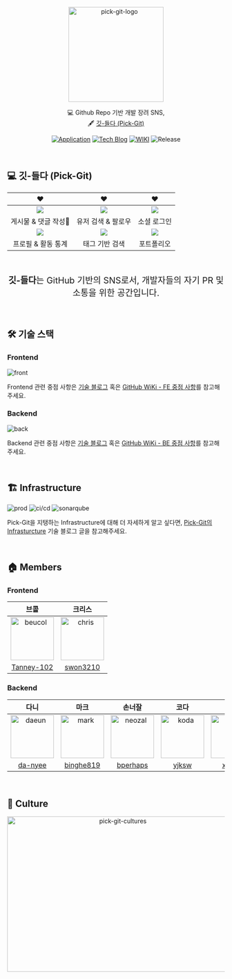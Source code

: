 <p align="center">
    <img src="https://user-images.githubusercontent.com/50176238/129131809-52307863-7d29-4ebf-8595-46ef77ba2be8.png" alt="pick-git-logo" width="220" height="220">
</p>

<div align=center>

  💻 Github Repo 기반 개발 장려 SNS, <br>
  🖋 [깃-들다 (Pick-Git)](https://pick-git.com/)

</div>

<div align=center>

[![Application](http://img.shields.io/badge/Application-fc3465?style=flat&logo=github&logoColor=white&link=https://pick-git.com/)](https://pick-git.com/)
[![Tech Blog](http://img.shields.io/badge/-Tech%20Blog-important?style=flat&logo=dev.to&logoColor=white&link=https://2021-pick-git.github.io/)](https://2021-pick-git.github.io/)
[![WIKI](http://img.shields.io/badge/-GitHub%20WiKi-395FC1?style=flat&logo=dev.to&logoColor=white&link=https://github.com/woowacourse-teams/2021-pick-git/wiki)](https://github.com/woowacourse-teams/2021-pick-git/wiki)
![Release](https://img.shields.io/github/v/release/woowacourse-teams/2021-pick-git?color=skyblue)

</div>

<br>

## 💻 깃-들다 (Pick-Git)

|❤️|❤️|❤️|
|:-:|:-:|:-:|
|<img src=https://user-images.githubusercontent.com/56240505/135817222-fb893165-18cf-4ef5-b240-eb292a318ca7.gif>|<img src=https://user-images.githubusercontent.com/56240505/135817233-243ebc51-70c2-4613-b76e-7edc4aaf0667.gif>|<img src=https://user-images.githubusercontent.com/56240505/135817249-985f31ac-cde3-431e-b16d-56cfecb2897e.gif>|
|게시물 & 댓글 작성|유저 검색 & 팔로우|소셜 로그인|
|<img src=https://user-images.githubusercontent.com/56240505/135817239-a267f424-fa9d-473a-8010-e9e6232db8b9.gif>|<img src=https://user-images.githubusercontent.com/56240505/135817748-25771911-1f98-437f-a956-8b53f626d9e8.gif>|<img src=https://user-images.githubusercontent.com/56240505/135817760-ac932970-c5ab-4c95-81da-cc6533f19f17.gif>|
|프로필 & 활동 통계|태그 기반 검색|포트폴리오|

<br>
<p align=center style="font-size:20px">
<b>깃-들다</b>는 GitHub 기반의 SNS로서, 개발자들의 자기 PR 및 소통을 위한 공간입니다.
</p>
<br>

## 🛠️ 기술 스택

### Frontend

![front](https://user-images.githubusercontent.com/56240505/135824210-0bd826eb-2b7b-4181-996d-3045e3f82894.png)

Frontend 관련 중점 사항은 [기술 블로그](https://2021-pick-git.github.io/) 혹은 [GitHub WiKi - FE 중점 사항](https://github.com/woowacourse-teams/2021-pick-git/wiki/FE-%EC%A4%91%EC%A0%90-%EC%82%AC%ED%95%AD)를 참고해주세요.

### Backend

![back](https://user-images.githubusercontent.com/56240505/135824199-09c039db-30aa-409f-bdfd-ed21cf08dda0.png)

Backend 관련 중점 사항은 [기술 블로그](https://2021-pick-git.github.io/) 혹은 [GitHub WiKi - BE 중점 사항](https://github.com/woowacourse-teams/2021-pick-git/wiki/BE-%EC%A4%91%EC%A0%90-%EC%82%AC%ED%95%AD)를 참고해주세요.

<br>

## 🏗 Infrastructure

![prod](https://user-images.githubusercontent.com/56240505/135822109-80b3fd80-7bc7-4cd7-9ca3-17316ef6d905.png)
![ci/cd](https://user-images.githubusercontent.com/56240505/135314865-ed0d7176-baf3-4a5a-88ca-7359732668b6.png)
![sonarqube](https://user-images.githubusercontent.com/56240505/135635587-432966df-eab7-4e13-960b-7f4dc87b8c2a.png)

Pick-Git을 지탱하는 Infrastructure에 대해 더 자세하게 알고 싶다면, [Pick-Git의 Infrasturcture](https://2021-pick-git.github.io/infrastructure/) 기술 블로그 글을 참고해주세요.

<br>

## 🏠 Members

### Frontend

|브콜|크리스|
|:-:|:--:|
|<img src="https://avatars.githubusercontent.com/u/57767891?v=4" alt="beucol" width="100" height="100">|<img src="https://avatars.githubusercontent.com/u/32982670?v=4" alt="chris" width="100" height="100">|
|[Tanney-102](https://github.com/Tanney-102)|[swon3210](https://github.com/swon3210)|

### Backend

|다니|마크|손너잘|코다|케빈|
|:-:|:-:|:--:|:-:|:-:|
|<img src="https://avatars0.githubusercontent.com/u/50176238?s=400&u=212ca9ffd06b88465746a94eaa6f88b10485497d&v=4" alt="daeun" width="100" height="100">|<img src="https://avatars.githubusercontent.com/u/56860124?v=4" alt="mark" width="100" height="100">|<img src="https://avatars.githubusercontent.com/u/33603557?v=4" alt="neozal" width="100" height="100">|<img src="https://avatars.githubusercontent.com/u/63405904?v=4" alt="koda" width="100" height="100">|<img src="https://avatars.githubusercontent.com/u/56240505?v=4" alt="kevin" width="100" height="100">|
|[da-nyee](https://github.com/da-nyee)|[binghe819](https://github.com/binghe819)|[bperhaps](https://github.com/bperhaps)|[yjksw](https://github.com/yjksw)|[xlffm3](https://github.com/xlffm3)|

<br>

## 🐶 Culture

<p align="center">
  <img src="https://user-images.githubusercontent.com/50176238/129133023-8492948f-01e4-45b7-91c4-fd556d3dc326.png" alt="pick-git-cultures" width="520" height="360">
</p>
